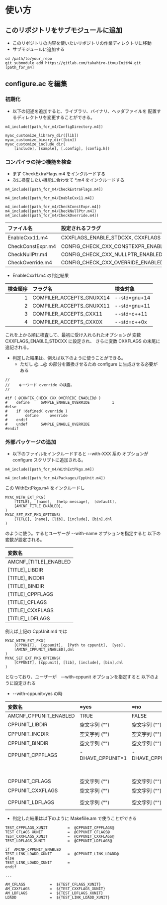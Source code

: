 # 使い方

##  このリポジトリをサブモジュールに追加

- このリポジトリの内容を使いたいリポジトリの作業ディレクトリに移動
- サブモジュールに追加する

```
cd /path/to/your_repo
git submodule add https://gitlab.com/takahiro-itou/InitM4.git [path_for_m4]
```

##  configure.ac  を編集

###   初期化

- 以下の記述を追加すると、ライブラリ、バイナリ、ヘッダファイルを
  配置するディレクトリを変更することができる。

```
m4_include([path_for_m4/ConfigDirectory.m4])

myac_customize_library_dir([lib])
myac_customize_binary_dir([bin])
myac_customize_include_dir(
    [include], [sample], [.config], [config.h])
```

###   コンパイラの持つ機能を検査

- まず CheckExtraFlags.m4 をインクルードする
- 次に検査したい機能に合わせて *.m4 をインクルードする

```
m4_include([path_for_m4/CheckExtraFlags.m4])

m4_include([path_for_m4/EnableCxx11.m4])

m4_include([path_for_m4/CheckConstExpr.m4])
m4_include([path_for_m4/CheckNullPtr.m4])
m4_include([path_for_m4/CheckOverride.m4])
```

|     ファイル名     |          設定されるフラグ          |  検査対象  |
|:-------------------|:-----------------------------------|:-----------|
| EnableCxx11.m4     | CXXFLAGS_ENABLE_STDCXX, CXXFLAGS   | 下記参照   |
| CheckConstExpr.m4  | CONFIG_CHECK_CXX_CONSTEXPR_ENABLED | constexpr  |
| CheckNullPtr.m4    | CONFIG_CHECK_CXX_NULLPTR_ENABLED   | nullptr    |
| CheckOverride.m4   | CONFIG_CHECK_CXX_OVERRIDE_ENABLED  | override   |

- EnableCxx11.m4 の判定結果

| 検査順序 |         フラグ名         |   検査対象   |
|---------:|:-------------------------|:-------------|
|       1  | COMPILER_ACCEPTS_GNUXX14 | --std=gnu+14 |
|       2  | COMPILER_ACCEPTS_GNUXX11 | --std=gnu+11 |
|       3  | COMPILER_ACCEPTS_CXX11   | --std=c++11  |
|       4  | COMPILER_ACCEPTS_CXX0X   | --std=c++0x  |

これを上から順に検査して、最初に受け入れられたオプションが
変数 CXXFLAGS_ENABLE_STDCXX に設定され、
さらに変数 CXXFLAGS の末尾に追記される。

- 判定した結果は、例えば以下のように使うことができる。
    - ただし @....@ の部分を置換させるため configure  に生成させる必要がある

```Config.h.in
//
//    キーワード override の検査。
//

#if ( @CONFIG_CHECK_CXX_OVERRIDE_ENABLED@ )
#    define     SAMPLE_ENABLE_OVERRIDE          1
#else
#    if !defined( override )
#        define     override
#    endif
#    undef      SAMPLE_ENABLE_OVERRIDE
#endif
```

###   外部パッケージの追加

- 以下のファイルをインクルードすると --with-XXX 系の
  オプションが configure スクリプトに追加される。

```
m4_include([path_for_m4/WithExtPkgs.m4])

m4_include([path_for_m4/Packages/CppUnit.m4])
```

この WithExtPkgs.m4 をインクルードし

```
MYAC_WITH_EXT_PKG(
    [TITLE],  [name],  [help message],  [default],
    [AMCNF_TITLE_ENABLED],
)
MYAC_SET_EXT_PKG_OPTIONS(
    [TITLE], [name], [lib], [include], [bin],dnl
)
```
のように使う。するとユーザーが --with-name オプションを指定すると
以下の変数が設定される。

|         変数名         |
|:-----------------------|
| AMCNF_[TITLE]_ENABLED  |
| [TITLE]_LIBDIR         |
| [TITLE]_INCDIR         |
| [TITLE]_BINDIR         |
| [TITLE]_CPPFLAGS       |
| [TITLE]_CFLAGS         |
| [TITLE]_CXXFLAGS       |
| [TITLE]_LDFLAGS        |

例えば上記の CppUnit.m4 では

```
MYAC_WITH_EXT_PKG(
    [CPPUNIT],  [cppunit],  [Path to cppunit],  [yes],
    [AMCNF_CPPUNIT_ENABLED],dnl
)
MYAC_SET_EXT_PKG_OPTIONS(
    [CPPUNIT], [cppunit], [lib], [include], [bin],dnl
)
```

となっており、ユーザーが　--with-cppunit オプションを指定すると
以下のように設定される

- --with-cppunit=yes の時

|         変数名         | =yes | =no | =path |
|:-----------------------|:--------------|:--------------|:--------------|
| AMCNF_CPPUNIT_ENABLED  | TRUE          | FALSE         | TRUE          |
| CPPUNIT_LIBDIR         | 空文字列 ("") | 空文字列 ("") | path/lib      |
| CPPUNIT_INCDIR         | 空文字列 ("") | 空文字列 ("") | path/include  |
| CPPUNIT_BINDIR         | 空文字列 ("") | 空文字列 ("") | path/bin      |
| CPPUNIT_CPPFLAGS   | -DHAVE_CPPUNIT=1 | -DHAVE_CPPUNIT=0 | -DHAVE_CPPUNIT=1    |
|                    |                  |                  | -I${CPPUNIT_INCDIR} |
| CPPUNIT_CFLAGS         | 空文字列 ("") | 空文字列 ("") | 空文字列 ("") |
| CPPUNIT_CXXFLAGS       | 空文字列 ("") | 空文字列 ("") | 空文字列 ("") |
| CPPUNIT_LDFLAGS        | 空文字列 ("") | 空文字列 ("") | -L${CPPUNIT_LIBDIR} |

- 判定した結果は以下のように Makefiile.am で使うことができる

```
TEST_CPPFLAGS_XUNIT         =  @CPPUNIT_CPPFLAGS@
TEST_CFLAGS_XUNIT           =  @CPPUNIT_CFLAGS@
TEST_CXXFLAGS_XUNIT         =  @CPPUNIT_CXXFLAGS@
TEST_LDFLAGS_XUNIT          =  @CPPUNIT_LDFLAGS@

if  AMCNF_CPPUNIT_ENABLED
TEST_LINK_LDADD_XUNIT       =  @CPPUNIT_LINK_LDADD@
else
TEST_LINK_LDADD_XUNIT       =
endif

...

AM_CFLAGS           =  ${TEST_CFLAGS_XUNIT}
AM_CXXFLAGS         =  ${TEST_CXXFLAGS_XUNIT}
AM_LDFLAGS          =  ${TEST_LDFLAGS_XUNIT}
LDADD               =  ${TEST_LINK_LDADD_XUNIT}
```
